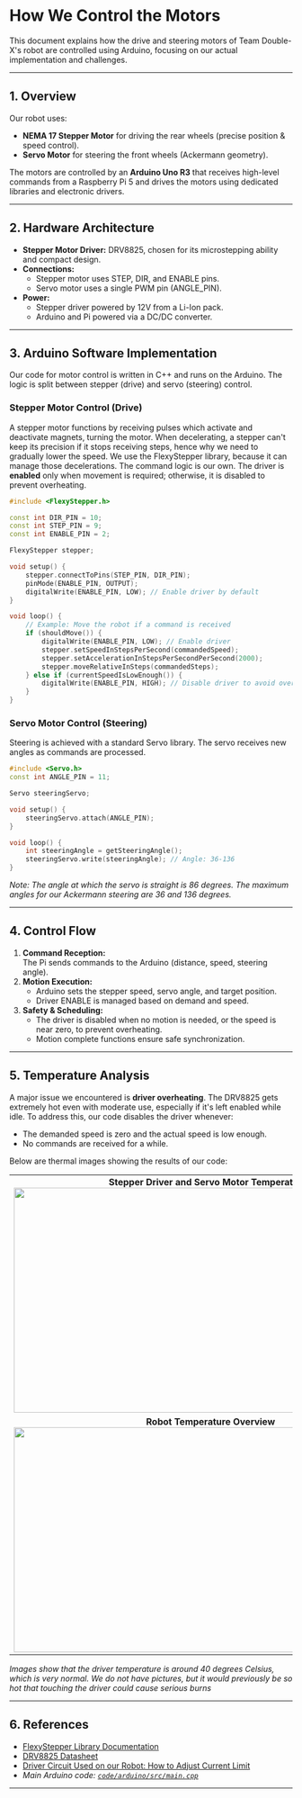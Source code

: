 # How We Control the Motors

This document explains how the drive and steering motors of Team Double-X's robot are controlled using Arduino, focusing on our actual implementation and challenges.

---

## 1. Overview

Our robot uses:
- **NEMA 17 Stepper Motor** for driving the rear wheels (precise position & speed control).
- **Servo Motor** for steering the front wheels (Ackermann geometry).

The motors are controlled by an **Arduino Uno R3** that receives high-level commands from a Raspberry Pi 5 and drives the motors using dedicated libraries and electronic drivers.

---

## 2. Hardware Architecture

- **Stepper Motor Driver:** DRV8825, chosen for its microstepping ability and compact design.
- **Connections:**  
  - Stepper motor uses STEP, DIR, and ENABLE pins.
  - Servo motor uses a single PWM pin (ANGLE_PIN).
- **Power:**  
  - Stepper driver powered by 12V from a Li-Ion pack.
  - Arduino and Pi powered via a DC/DC converter.

---

## 3. Arduino Software Implementation

Our code for motor control is written in C++ and runs on the Arduino. The logic is split between stepper (drive) and servo (steering) control.

### Stepper Motor Control (Drive)

A stepper motor functions by receiving pulses which activate and deactivate magnets, turning the motor. When decelerating, a stepper can't keep its precision if it stops receiving steps, hence why we need to gradually lower the speed. We use the FlexyStepper library, because it can manage those decelerations. The command logic is our own. The driver is **enabled** only when movement is required; otherwise, it is disabled to prevent overheating.

```cpp
#include <FlexyStepper.h>

const int DIR_PIN = 10;
const int STEP_PIN = 9;
const int ENABLE_PIN = 2;

FlexyStepper stepper;

void setup() {
    stepper.connectToPins(STEP_PIN, DIR_PIN);
    pinMode(ENABLE_PIN, OUTPUT);
    digitalWrite(ENABLE_PIN, LOW); // Enable driver by default
}

void loop() {
    // Example: Move the robot if a command is received
    if (shouldMove()) {
        digitalWrite(ENABLE_PIN, LOW); // Enable driver
        stepper.setSpeedInStepsPerSecond(commandedSpeed);
        stepper.setAccelerationInStepsPerSecondPerSecond(2000);
        stepper.moveRelativeInSteps(commandedSteps);
    } else if (currentSpeedIsLowEnough()) {
        digitalWrite(ENABLE_PIN, HIGH); // Disable driver to avoid overheating
    }
}
```

### Servo Motor Control (Steering)

Steering is achieved with a standard Servo library. The servo receives new angles as commands are processed.

```cpp
#include <Servo.h>
const int ANGLE_PIN = 11;

Servo steeringServo;

void setup() {
    steeringServo.attach(ANGLE_PIN);
}

void loop() {
    int steeringAngle = getSteeringAngle();
    steeringServo.write(steeringAngle); // Angle: 36-136
}
```
*Note: The angle at which the servo is straight is 86 degrees. The maximum angles for our Ackermann steering are 36 and 136 degrees.*

---

## 4. Control Flow

1. **Command Reception:**  
   The Pi sends commands to the Arduino (distance, speed, steering angle).
2. **Motion Execution:**  
   - Arduino sets the stepper speed, servo angle, and target position.
   - Driver ENABLE is managed based on demand and speed.
3. **Safety & Scheduling:**  
   - The driver is disabled when no motion is needed, or the speed is near zero, to prevent overheating.
   - Motion complete functions ensure safe synchronization.

---

## 5. Temperature Analysis

A major issue we encountered is **driver overheating**. The DRV8825 gets extremely hot even with moderate use, especially if it's left enabled while idle. To address this, our code disables the driver whenever:
- The demanded speed is zero and the actual speed is low enough.
- No commands are received for a while.

Below are thermal images showing the results of our code:

<table>
  <tr>
    <td align="center">
      <strong>Stepper Driver and Servo Motor Temperatures</strong><br>
      <img src="https://github.com/user-attachments/assets/2324285f-1a4a-4348-b22a-1da7814990e9" width="700" height="400">
    </td>
  </tr>
  <tr>
    <td align="center">
      <strong>Robot Temperature Overview</strong><br>
      <img src="https://github.com/user-attachments/assets/a86ac9c4-c1d0-466d-ac09-9e88162d640d" width="700" height="400">
    </td>
  </tr>
</table>

*Images show that the driver temperature is around 40 degrees Celsius, which is very normal. We do not have pictures, but it would previously be so hot that touching the driver could cause serious burns*

---

## 6. References

- [FlexyStepper Library Documentation](https://github.com/Stan-Reifel/FlexyStepper)
- [DRV8825 Datasheet](https://www.ti.com/lit/ds/symlink/drv8825.pdf?HQS=dis-dk-null-digikeymode-dsf-pf-null-wwe&ts=1752710261679)
- [Driver Circuit Used on our Robot: How to Adjust Current Limit](https://www.makerguides.com/drv8825-stepper-motor-driver-arduino-tutorial/)
- *Main Arduino code: [`code/arduino/src/main.cpp`](../code/arduino/src/main.cpp)*

---
